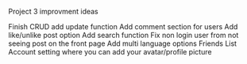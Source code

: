 <!-- Step 1 Clone this repo somewhere in your machine
Step 2 is cd into this repo, and then run
MAC rm -rf .git
Windows Powershell rm -force .git

Step 3 git init
Step 4 git add -A
Step 5 git commit -m 'Init repo'
Step 6 Make a git repo
Step 7 copy the git remote add origin line and paste it to your repo
Step 8 git push -u origin master
Step 9 Add your team members to the repo
Step 10 protect the master branch just in case people merge changes to master


Proj 2 Requirements
Must use a Node and Express web server
Must be backed by a SQL Database
Must be deployed to Heroku with data
Must have a polished UI
Must have a folder structure that meets the MVC paradigm
Must Use React
Must meet good quality coding standards (indentation etc)
Must have GET and POST request for creating and getting data
Must protect API keys in Node with environmental Variables


You need to create a .env file that has a JWT_SECRET.
The content of the file should look like the code below.

JWT_SECRET=asdyuofgayudagdyuadsgar837rgsdada
 DUE DATE ON  NOVEMBER 14
 -->

Project 3 improvment ideas

Finish CRUD add update function
Add comment section for users
Add like/unlike post option
Add search function
Fix non login user from not seeing post on the front page
Add multi language options
Friends List
Account setting where you can add your avatar/profile picture

